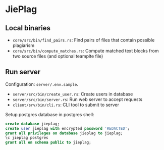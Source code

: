 # JiePlag

## Local binaries

* `core/src/bin/find_pairs.rs`: Find pairs of files that contain possible plagiarism
* `core/src/bin/compute_matches.rs`: Compute matched text blocks from two source files (and optional teamplte file)

## Run server

Configuration: `server/.env.sample`.

* `server/src/bin/create_user.rs`: Create users in database
* `server/src/bin/server.rs`: Run web server to accept requests
* `client/srv/bin/cli.rs`: CLI tool to submit to server

Setup postgres database in postgres shell:

```sql
create database jieplag;
create user jieplag with encrypted password 'REDACTED';
grant all privileges on database jieplag to jieplag;
\c jieplag postgres
grant all on schema public to jieplag;
```
